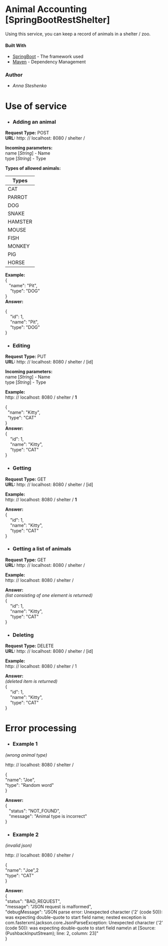 # Animal Accounting [SpringBootRestShelter]

Using this service, you can keep a record of animals in a shelter / zoo.

#### Built With

* [SpringBoot](https://spring.io/projects/spring-boot) - The framework used
* [Maven](https://maven.apache.org/) - Dependency Management

### Author

* *Anna Steshenko* 

# Use of service

* ### Adding an animal

**Request Type:** POST   
**URL:** http: // localhost: 8080 / shelter /  

**Incoming parameters:**  
  name [*String*] - Name  
  type [*String*] - Type  

**Types of allowed animals:**  

| Types | 
| ----- |
| CAT |
| PARROT |
| DOG |
| SNAKE |
| HAMSTER |
| MOUSE |
| FISH |
| MONKEY |
| PIG |
| HORSE |  

**Example:**   
{  
   "name": "Pit",    
    "type": "DOG"  
}  
**Answer:**

{  
    "id": 1,  
    "name": "Pit",  
    "type": "DOG"  
}  

* ### Editing

**Request Type:** PUT   
**URL:** http: // localhost: 8080 / shelter / [id]    

**Incoming parameters:**  
  name [*String*] - Name  
  type [*String*] - Type  

**Example:**  
http: // localhost: 8080 / shelter / **1**  
 
{  
  "name": "Kitty",  
  "type": "CAT"  
}  
**Answer:**  
{  
    "id": 1,  
    "name": "Kitty",  
    "type": "CAT"  
}  
* ### Getting

**Request Type:** GET   
**URL:** http: // localhost: 8080 / shelter / [id]    

**Example:**  
http: // localhost: 8080 / shelter / **1**  

**Answer:**  
{  
    "id": 1,  
    "name": "Kitty",  
    "type": "CAT"  
}  
* ###  Getting a list of animals

**Request Type:** GET   
**URL:** http: // localhost: 8080 / shelter /      

**Example:**  
http: // localhost: 8080 / shelter /    

**Answer:**  
*(list consisting of one element is returned)*  
{  
    "id": 1,  
    "name": "Kitty",  
    "type": "CAT"  
}  
* ###  Deleting

**Request Type:** DELETE   
**URL:** http: // localhost: 8080 / shelter / [id]       

**Example:**  
http: // localhost: 8080 / shelter / 1     

**Answer:**  
*(deleted item is returned)*  
{  
    "id": 1,  
    "name": "Kitty",  
    "type": "CAT"  
}  

# Error processing

* ###  Example 1
*(wrong animal type)*  

http: // localhost: 8080 / shelter /      
    
{   
    "name": "Joe",   
    "type": "Random word"  
}    
 
**Answer:**    
{  
   "status": "NOT_FOUND",  
   "message": "Animal type is incorrect"  
}  
* ###  Example 2
*(invalid json)*  

http: // localhost: 8080 / shelter /      

{  
  "namе": "Joe",2  
  "type": "CAT"  
}  

**Answer:**    
{  
    "status": "BAD_REQUEST",  
    "message": "JSON request is malformed",  
    "debugMessage": "JSON parse error: Unexpected character ('2' (code 50)): was expecting double-quote to start field name; nested exception is com.fasterxml.jackson.core.JsonParseException: Unexpected character ('2' (code 50)): was expecting double-quote to start field name\n at [Source: (PushbackInputStream); line: 2, column: 23]"  
}  








